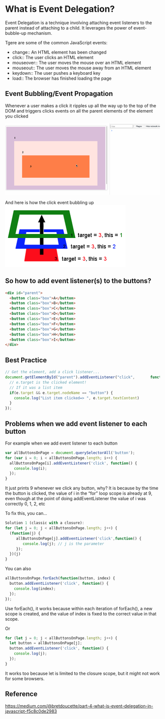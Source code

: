 What is Event Delegation?
===
Event Delegation is a technique involving attaching event listeners to the parent instead of attaching to a child. It leverages the power of event-bubble-up mechanism.

Tgere are some of the common JavaScript events:
- change:: An HTML element has been changed
- click:: The user clicks an HTML element
- mouseover:: The user moves the mouse over an HTML element
- mouseout:: The user moves the mouse away from an HTML element
- keydown:: The user pushes a keyboard key
- load:: The browser has finished loading the page

Event Bubbling/Event Propagation
---
Whenever a user makes a click it ripples up all the way up to the top of the DOM and triggers clicks events on all the parent elements of the element you clicked

![](./event-bubbling.gif)

And here is how the click event bubbling up
![](./bubble-up.png)


So how to add event listener(s) to the buttons?
---
```html
<div id="parent">
  <button class="box">A</button>
  <button class="box">B</button>
  <button class="box">C</button>
  <button class="box">D</button>
  <button class="box">E</button>
  <button class="box">F</button>
  <button class="box">G</button>
  <button class="box">H</button>
  <button class="box">I</button>
</div>
```

Best Practice
---
```js
// Get the element, add a click listener...
document.getElementById("parent").addEventListener("click",       function(e) {
  // e.target is the clicked element!
  // If it was a list item
  if(e.target && e.target.nodeName == "button") {
    console.log("List item clicked=> ", e.target.textContent)
  }
});
```

Problems when we add event listener to each button
--

For example when we add event listener to each button
```js
var allButtonsOnPage = document.querySelectorAll('button');
for (var i = 0; i < allButtonsOnPage.length; i++) {
  allButtonsOnPage[i].addEventListener('click', function() {
    console.log(i);
  });
}
```

It just prints 9 whenever we click any button, why?
It is because by the time the button is clicked, the value of i in the “for” loop scope is already at 9, even though at the point of doing addEventListener the value of i was correctly 0, 1, 2, etc

To fix this, you can...
```js
Solution 1 (classic with a closure):
for (let j = 0; j < allButtonsOnPage.length; j++) {
  (function(j) {
     allButtonsOnPage[j].addEventListener('click',function() {
        console.log(j); // j is the parameter
     });
  })(j)
}
```

You can also
```js
allButtonsOnPage.forEach(function(button, index) {
  button.addEventListener('click', function() {
    console.log(index);
  });
});
```
Use forEach(), it works because within each iteration of forEach(), a new scope is created, and the value of index is fixed to the correct value in that scope.

Or
```js
for (let j = 0; j < allButtonsOnPage.length; j++) {
  let button = allButtonsOnPage[j];
  button.addEventListener('click', function() {
    console.log(j);
  });
}
```
It works too because let is limited to the closure scope, but it might not work for some browsers.

Reference
---
https://medium.com/@bretdoucette/part-4-what-is-event-delegation-in-javascript-f5c8c0de2983